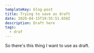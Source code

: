 ```yaml
---
templateKey: blog-post
title: Trying to save as draft
date: 2020-04-15T19:55:51.650Z
description: Draft here
tags:
  - draf
---
```

So there's this thing I want to use as draft.
